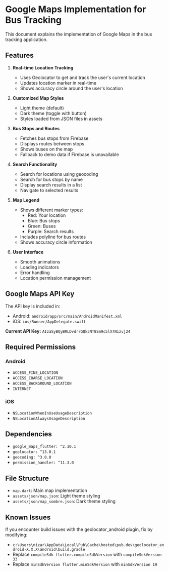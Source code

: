# Google Maps Implementation for Bus Tracking

This document explains the implementation of Google Maps in the bus tracking application.

## Features

1. **Real-time Location Tracking**
   - Uses Geolocator to get and track the user's current location
   - Updates location marker in real-time
   - Shows accuracy circle around the user's location

2. **Customized Map Styles**
   - Light theme (default)
   - Dark theme (toggle with button)
   - Styles loaded from JSON files in assets

3. **Bus Stops and Routes**
   - Fetches bus stops from Firebase
   - Displays routes between stops
   - Shows buses on the map
   - Fallback to demo data if Firebase is unavailable

4. **Search Functionality**
   - Search for locations using geocoding
   - Search for bus stops by name
   - Display search results in a list
   - Navigate to selected results

5. **Map Legend**
   - Shows different marker types:
     - Red: Your location
     - Blue: Bus stops
     - Green: Buses
     - Purple: Search results
   - Includes polyline for bus routes
   - Shows accuracy circle information

6. **User Interface**
   - Smooth animations
   - Loading indicators
   - Error handling
   - Location permission management

## Google Maps API Key

The API key is included in:
- Android: `android/app/src/main/AndroidManifest.xml`
- iOS: `ios/Runner/AppDelegate.swift`

**Current API Key:** `AIzaSyBQyBRLDvdrrGQk3NT8Sm9c5lX7Nizvj24`

## Required Permissions

### Android
- `ACCESS_FINE_LOCATION`
- `ACCESS_COARSE_LOCATION`
- `ACCESS_BACKGROUND_LOCATION`
- `INTERNET`

### iOS
- `NSLocationWhenInUseUsageDescription`
- `NSLocationAlwaysUsageDescription`

## Dependencies

- `google_maps_flutter: ^2.10.1`
- `geolocator: ^13.0.1`
- `geocoding: ^3.0.0`
- `permission_handler: ^11.3.0`

## File Structure

- `map.dart`: Main map implementation
- `assets/json/map.json`: Light theme styling
- `assets/json/map_sombre.json`: Dark theme styling

## Known Issues

If you encounter build issues with the geolocator_android plugin, fix by modifying:
- `c:\Users\nizar\AppData\Local\Pub\Cache\hosted\pub.dev\geolocator_android-X.X.X\android\build.gradle`
- Replace `compileSdk flutter.compileSdkVersion` with `compileSdkVersion 33`
- Replace `minSdkVersion flutter.minSdkVersion` with `minSdkVersion 19`
